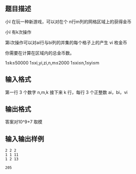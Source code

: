 ## 题目描述

小l 在玩一种新游戏，可以对在个 n行m列的网格区域上的获得金币

小l 有k次操作

第i次操作可以对ai行与bi列的并集的每个格子上的产生 vi 枚金币

你需要在计算在区域内的总金币数。

1≤k≤50000 1≤xi,yi,zi,n,m≤2000 1≤xi≤n,1≤yi≤m

## 输入格式

第一行 3 个数字 n,m,k
接下来 k 行，每行 3 个正整数 ai，bi，vi



## 输出格式



答案对10^9+7 取模



## 输入输出样例

```
2 2 2
1 1 11
1 2 13
```



```
205
```







